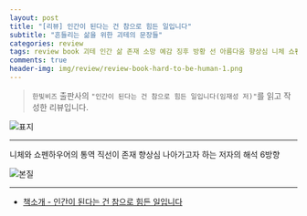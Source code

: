 ```yaml
---  
layout: post  
title: "[리뷰] 인간이 된다는 건 참으로 힘든 일입니다"  
subtitle: "흔들리는 삶을 위한 괴테의 문장들"  
categories: review  
tags: review book 괴테 인간 삶 존재 소망 예감 징후 방황 선 아름다움 향상심 니체 쇼펜하우어    
comments: true  
header-img: img/review/review-book-hard-to-be-human-1.png
---  
```

  
> `한빛비즈` 출판사의 `"인간이 된다는 건 참으로 힘든 일입니다(임재성 저)"`를 읽고 작성한 리뷰입니다.  

![표지](https://theorydb.github.io/assets/img/review/review-book-hard-to-be-human-1.png)  

---

> 


니체와 쇼펜하우어의 통역 직선이 존재
향상심 나아가고자 하는 
저자의 해석 6방향 


![본질](https://theorydb.github.io/assets/img/review/review-book-hard-to-be-human-2.png)  

---

* [책소개 - 인간이 된다는 건 참으로 힘든 일입니다](https://www.yes24.com/Product/Goods/129855585)
